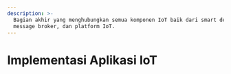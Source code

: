 ```yaml
---
description: >-
  Bagian akhir yang menghubungkan semua komponen IoT baik dari smart device,
  message broker, dan platform IoT.
---
```


# Implementasi Aplikasi IoT

